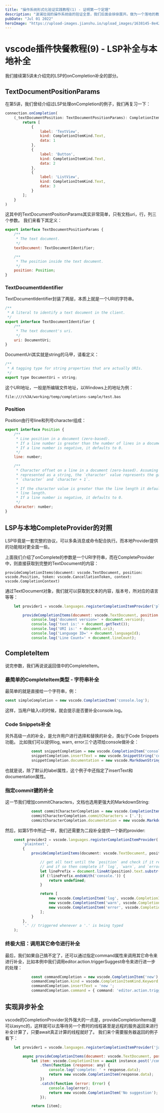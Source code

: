 ```yaml
---
title: "操作系统形式化验证实践教程(1) - 证明第一个定理"
description: "波澜壮阔的操作系统级的验证全景，我们后面会徐徐展开。做为一个落地的教程，我们千里之行始于足下，先从Isabelle/HOL工具的使用开始说起。"
pubDate: "Jul 01 2022"
heroImage: "https://upload-images.jianshu.io/upload_images/1638145-8e4275af60afb16e.png?imageMogr2/auto-orient/strip%7CimageView2/2/w/1240"
---
```


# vscode插件快餐教程(9) - LSP补全与本地补全

我们接续第5讲未介绍完的LSP的onCompletion补全的部分。

## TextDocumentPositionParams

在第5讲，我们曾经介绍过LSP处理onCompletion的例子，我们再复习一下：
```js
connection.onCompletion(
	(_textDocumentPosition: TextDocumentPositionParams): CompletionItem[] => {
		return [
			{
				label: 'TextView',
				kind: CompletionItemKind.Text,
				data: 1
			},
			{
				label: 'Button',
				kind: CompletionItemKind.Text,
				data: 2
			},
			{
				label: 'ListView',
				kind: CompletionItemKind.Text,
				data: 3
			}
		];
	}
)
```

这其中的TextDocumentPositionParams其实非常简单，只有文档uri，行，列三个参数。
我们来看下其定义：

```js
export interface TextDocumentPositionParams {
	/**
	 * The text document.
	 */
	textDocument: TextDocumentIdentifier;

	/**
	 * The position inside the text document.
	 */
	position: Position;
}
```

### TextDocumentIdentifier

TextDocumentIdentifier封装了两层，本质上就是一个URI的字符串。

```js
/**
 * A literal to identify a text document in the client.
 */
export interface TextDocumentIdentifier {
	/**
	 * The text document's uri.
	 */
	uri: DocumentUri;
}
```

DocumentUri其实就是string的马甲，请看定义：

```js
/**
 * A tagging type for string properties that are actually URIs.
 */
export type DocumentUri = string;
```

这个URI地址，一般是所编辑文件地址，以Windows上的地址为例：

```
file:///c%3A/working/temp/completions-sample/test.bas
```

### Position

Position由行号line和列号character组成：

```js
export interface Position {
	/**
	 * Line position in a document (zero-based).
	 * If a line number is greater than the number of lines in a document, it defaults back to the number of lines in the document.
	 * If a line number is negative, it defaults to 0.
	 */
	line: number;

	/**
	 * Character offset on a line in a document (zero-based). Assuming that the line is
	 * represented as a string, the `character` value represents the gap between the
	 * `character` and `character + 1`.
	 *
	 * If the character value is greater than the line length it defaults back to the
	 * line length.
	 * If a line number is negative, it defaults to 0.
	 */
	character: number;
}
```

## LSP与本地CompleteProvider的对照

LSP毕竟是一套完整的协议，可以多条消息或命令配合执行。而本地Provider提供的功能相对更全面一些。

上面我们介绍了onComplete的参数是一个URI字符串，而在CompleteProvider中，则直接获取到完整的TextDocument的内容：
```
provideCompletionItems(document: vscode.TextDocument, position: vscode.Position, token: vscode.CancellationToken, context: vscode.CompletionContext)
```

通过TextDocument对象，我们就可以获取到文本的内容，版本号，所对应的语言等等：
```js
	let provider1 = vscode.languages.registerCompletionItemProvider('plaintext', {

		provideCompletionItems(document: vscode.TextDocument, position: vscode.Position, token: vscode.CancellationToken, context: vscode.CompletionContext) {
			console.log('document version=' + document.version);
			console.log('text is:' + document.getText());
			console.log('URI is:' + document.uri);
			console.log('Language ID=' + document.languageId);
			console.log('Line Count=' + document.lineCount);
```

## CompleteItem

说完参数，我们再说说返回值中的CompleteItem。

### 最简单的CompleteItem类型 - 字符串补全

最简单的就是直接给一个字符串，例：
```ts
const simpleCompletion = new vscode.CompletionItem('console.log');
```

这样，当用户输入c的时候，就会提示是否要补全console.log。

### Code Snippets补全

另外高级一点的补全，是允许用户进行选择和替换的补全，类似于Code Snippets功能。
比如我们可以提供log, warn, error三个选项给console做补全：

```ts
			const snippetCompletion = new vscode.CompletionItem('console');
			snippetCompletion.insertText = new vscode.SnippetString('console.${1|log,warn,error|}. Is it console.${1}?');
			snippetCompletion.documentation = new vscode.MarkdownString("Code snippet for console");
```

也就是说，除了默认的label属性，这个例子中还指定了insertText和documentation属性。

### 指定commit键的补全

这一节我们增加commitCharacters，文档也选用更强大的MarkdownString:

```ts
			const commitCharacterCompletion = new vscode.CompletionItem('console');
			commitCharacterCompletion.commitCharacters = ['.'];
			commitCharacterCompletion.documentation = new vscode.MarkdownString('Press `.` to get `console.`');
```

然后，如第5节中所述一样，我们还需要为二段补全提供一个新的provider:
```ts
	const provider2 = vscode.languages.registerCompletionItemProvider(
		'plaintext',
		{
			provideCompletionItems(document: vscode.TextDocument, position: vscode.Position) {

				// get all text until the `position` and check if it reads `console.`
				// and if so then complete if `log`, `warn`, and `error`
				let linePrefix = document.lineAt(position).text.substr(0, position.character);
				if (!linePrefix.endsWith('console.')) {
					return undefined;
				}

				return [
					new vscode.CompletionItem('log', vscode.CompletionItemKind.Method),
					new vscode.CompletionItem('warn', vscode.CompletionItemKind.Method),
					new vscode.CompletionItem('error', vscode.CompletionItemKind.Method),
				];
			}
		},
		'.' // triggered whenever a '.' is being typed
	);
```

### 终极大招：调用其它命令进行补全

最后，我们如果自己搞不定了，还可以通过指定command属性来调用其它命令来进行补全，比如本例中我们调用editor.action.triggerSuggest命令来进行进一步的处理：

```ts
			const commandCompletion = new vscode.CompletionItem('new');
			commandCompletion.kind = vscode.CompletionItemKind.Keyword;
			commandCompletion.insertText = 'new ';
			commandCompletion.command = { command: 'editor.action.triggerSuggest', title: 'Re-trigger completions...' };
```

## 实现异步补全

vscode的CompletionProvider另外强大的一点是，provideCompletionItems是可以async的，这样就可以去等待另一个费时的线程甚至是远程的服务返回来进行补全计算了，只要await真正计算的线程就好了。
我们来个需要服务器返回的例子看下：

```js
	let provider1 = vscode.languages.registerCompletionItemProvider('javascript', {

		async provideCompletionItems(document: vscode.TextDocument, position: vscode.Position, token: vscode.CancellationToken, context: vscode.CompletionContext) {
			let item: vscode.CompletionItem = await instance.post('/complete', { code: getLine(document, position) })
				.then(function (response: any) {
					console.log('complete: ' + response.data);
					return new vscode.CompletionItem(response.data);
				})
				.catch(function (error: Error) {
					console.log(error);
					return new vscode.CompletionItem('No suggestion');
				});

			return [item];
```
